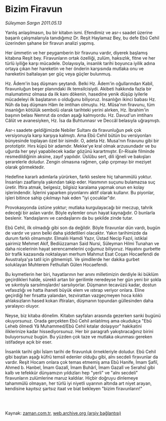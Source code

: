 # Bizim Firavun

*Süleyman Sargın 2011.05.13*

<td class="columnist-detail">
<p>Yanlış anlaşılmasın, bu bir kitabın ismi. Efendimiz ve asr-ı saadet üzerine başarılı çalışmalarıyla tanıdığımız Dr. Reşit Haylamaz Bey, bu defe Ebû Cehil üzerinden şahane bir firavun analizi yapmış.</p>
<p>
<div id="haberMetinDiv">
<p>Her ümmetin ve her peygamberin bir firavunu vardır, diyerek başlamış kitabına Reşit bey. Firavunların ortak özelliği, zulüm, haksızlık, fitne ve her türlü iyiliğe karşı mücadele. Dolayısıyla, insanlık tarihi boyunca iyilik adına ortaya çıkan her hareketin ve her önderin karşısında mutlaka onu ve hareketini baltalayan şer güç veya güçler bulunmuş.
<p>Hz. Âdem'in baş düşmanı şeytandı. Belki Hz. Âdem'in oğullarından Kabil, firavunluğun beşer planındaki ilk temsilcisiydi. Akibeti hakkında fazla bir malumatımız olmasa da ilk kanı dökenin, hasedine yenik düşüp iyilerle mücadeleyi ilk başlatanın o olduğunu biliyoruz. İnsanlığın ikinci babası Hz. Nûh da baş düşmanı Hâm ile imtihan olmuştu. Hz. Mûsa'nın firavunu, tüm insanlığın kötülük sembolü olarak tarihteki yerini alırken, Hz. İbrahim'in başının belası Nemrut da ondan aşağı kalmıyordu. Hz. Davud'un imtihanı Câlût ve avanesiyken, Hz. İsa da Buhtunnasr ve Deccâl belasıyla uğraşmıştı.
<p>Asr-ı saadete geldiğimizde Nebiler Sultanı da firavunluğun pek çok versiyonuyla karşı karşıya kalmıştı. Ama Ebû Cehil bütün bu versiyonları bünyesinde toplayan özel bir isimdir. O, adeta Hz. Musa'nın firavunu gibi bir prototiptir. Hırs küpü bir adamdır. Mekke'ye kral olmak arzusundadır ve bu uğurda her şeyi yapabilecek kadar gözünü karartmıştır. Er-Risale filminde resmedildiğinin aksine, zayıf yapılıdır. Üslûbu sert, dili iğneli ve bakışları şerarelerle doludur. Zengin olmasına rağmen, çalıp çırpmayı bir meziyet olarak görmektedir.
<p>Hedefine kararlı adımlarla yürürken, farklı seslere hiç tahammülü yoktur. İnsanları zaaflarıyla yakından takip eder. Hasmının suçunu bulamazsa suç üretir. İftira atmak, belgesiz, bilgisiz karalama yapmak onun en kolay işlerindendir. İşlerini yaparken piyonlarını aktif olarak kullanır. Bu piyonlar, işleri bitince sahip çıkılmayı hak eden "iyi çocuklar"dır.
<p>Provokasyonda üstüne yoktur; mutlaka kurgulayacağı bir meczup, tahrik edeceği bir aslan vardır. Böyle eylemler onun hayat kaynağıdır. O bunlarla beslenir. Yandaşlarını ve candaşlarını da bu şekilde zinde tutar.
<p>Ebû Cehil, ilk olmadığı gibi son da değildir. Böyle firavunlar dün vardı, bugün de vardır ve yarın belki daha şiddetlileri olacaktır. Yakın tarihimizde da durum farklı olmamıştır. Elmalılı Hamdi Yazır, Üstad Necip Fazıl, istiklal şairimiz Mehmet Akif, Bediüzzaman Said Nursi, Süleyman Hilmi Tunahan ve daha nicelerinin hayat serencamelerini çoğumuz biliyoruz. Hayatını gurbette bir trafik kazasında noktalayan merhum Mahmut Esat Coşan Hocaefendi de Avustralya'ya tatil için gitmemişti. Ve şimdilerde her dakika gurbet soluklayan Muhterem Fethullah Gülen Hocaefendi.
<p>Bu kıymetlerin her biri, hayatlarının her anını milletimizin derdiyle iki büklüm geçirdikleri halde, sürekli artan bir gerilimle neredeyse her gün yeni bir şokla ve sıkıntıyla sarsılmışlardır/ sarsılıyorlar. Düşmanın tecavüzü kadar, dostun vefasızlığı ve hatta ihaneti büyük elem ve ıstırap veriyor onlara. Eline geçirdiği her fırsatta yalandan, tezvirattan vazgeçmeyen hoca kılıklı ahlaksızların hased kokan iftiraları, düşmanın topundan güllesinden daha yaralayıcı oluyor. 
<p>Neyse, biz kitaba dönelim. Kitabın sayfaları arasında gezerken sanki bugünü okuyorsunuz. Orada gerçekten Ebû Cehil anlatılmış ama okudukça "Ebû Leheb ölmedi Yâ Muhammed/Ebû Cehil kıtalar dolaşıyor" hakikatini iliklerinize kadar hissediyorsunuz. Her bir paragrafı yakıştıracağınız birini buluyorsunuz bugün. Bu yüzden çok taze ve mutlaka okunması gereken istifadeye açık bir eser.
<p>İnsanlık tarihi gibi İslam tarihi de firavunluk örnekleriyle doludur. Ebû Cehil gibi baştan aşağı küfrü temsil edenler olduğu gibi, alnı secdeli firavunlar da vardır. Reşit Hocam onlara çok temas etmemiş ama Ebû Hanife, İmam Şafiî, Ahmed b. Hanbel, İmam Gazalî, İmam Buhârî, İmam Gazalî ve Serahsî gibi kalb ve tefekkür dünyamızın yıldızları hep "yerli" ve "alnı secdeli" firavunların zulümlerine maruz kaldılar. Hiçbir doğruyu dinlemeye tahammülü olmayan, her türlü iyi niyetli uyarının altında art niyet arayan, kendisine kayıtsız şartsız itaat ve biat bekleyen "bizim firavunların!" </p></p></p></p></p></p></p></p></p></div>
</p>


<p><br>
		 </br></p></td>

Kaynak: [zaman.com.tr](http://zaman.com.tr/yazar.do?yazino=1133331), [web.archive.org (arşiv bağlantısı)](http://web.archive.org/web/20110904012600/http://www.zaman.com.tr:80/yazar.do?yazino=1133331)
